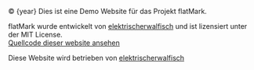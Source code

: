 © {year} Dies ist eine Demo Website für das Projekt flatMark.
  
flatMark wurde entwickelt von [elektrischerwalfisch](/https://www.elektrischerwalfisch.de) und ist lizensiert unter der MIT License.  
[Quellcode dieser website ansehen](https://github.com/elektrischerwalfisch/flatmark)  

Diese Website wird betrieben von [elektrischerwalfisch](/de/impressum)
